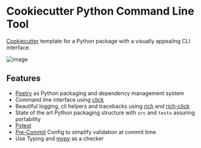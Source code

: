 # Cookiecutter Python Command Line Tool

[Cookiecutter](https://github.com/cookiecutter/cookiecutter) template for a Python package with a visually appealing CLI interface.

![image](https://user-images.githubusercontent.com/12069137/224803133-8c6e5af6-c66c-49f4-82f3-12fc41405958.png)


## Features

* [Poetry](https://python-poetry.org/) as Python packaging and dependency management system
* Command line interface using [click](https://click.palletsprojects.com/en/8.1.x/)
* Beautiful logging, cli helpers and tracebacks using [rich](https://rich.readthedocs.io/) and [rich-click](https://github.com/ewels/rich-click)
* State of the art Python packaging structure with `src` and `tests` assuring portability
* [Pytest](https://docs.pytest.org/en/7.1.x/)
* [Pre-Commit](https://pre-commit.com/) Config to simplify validation at commit time
* Use Typing and [mypy](http://mypy-lang.org/) as a checker
